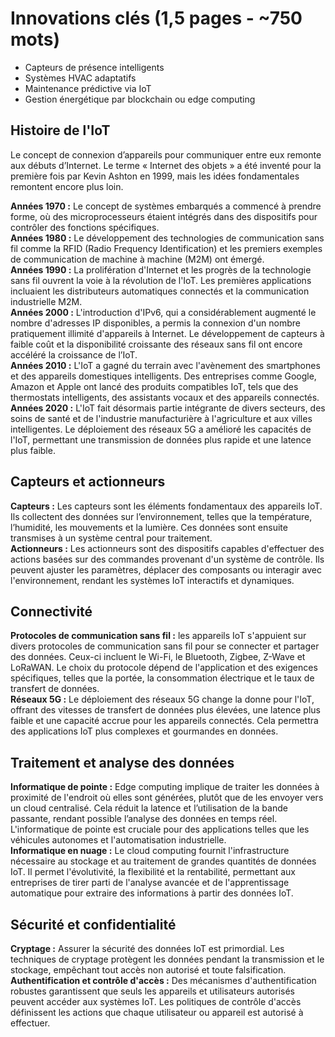 # Innovations clés (1,5 pages - ~750 mots)
- Capteurs de présence intelligents  
- Systèmes HVAC adaptatifs  
- Maintenance prédictive via IoT  
- Gestion énergétique par blockchain ou edge computing  

## Histoire de l'IoT
Le concept de connexion d’appareils pour communiquer entre eux remonte aux débuts d’Internet. Le terme « Internet des objets » a été inventé pour la première fois par Kevin Ashton en 1999, mais les idées fondamentales remontent encore plus loin.

**Années 1970 :** Le concept de systèmes embarqués a commencé à prendre forme, où des microprocesseurs étaient intégrés dans des dispositifs pour contrôler des fonctions spécifiques.  
**Années 1980 :** Le développement des technologies de communication sans fil comme la RFID (Radio Frequency Identification) et les premiers exemples de communication de machine à machine (M2M) ont émergé.  
**Années 1990 :** La prolifération d'Internet et les progrès de la technologie sans fil ouvrent la voie à la révolution de l'IoT. Les premières applications incluaient les distributeurs automatiques connectés et la communication industrielle M2M.  
**Années 2000 :** L'introduction d'IPv6, qui a considérablement augmenté le nombre d'adresses IP disponibles, a permis la connexion d'un nombre pratiquement illimité d'appareils à Internet. Le développement de capteurs à faible coût et la disponibilité croissante des réseaux sans fil ont encore accéléré la croissance de l’IoT.  
**Années 2010 :** L'IoT a gagné du terrain avec l'avènement des smartphones et des appareils domestiques intelligents. Des entreprises comme Google, Amazon et Apple ont lancé des produits compatibles IoT, tels que des thermostats intelligents, des assistants vocaux et des appareils connectés.  
**Années 2020 :** L'IoT fait désormais partie intégrante de divers secteurs, des soins de santé et de l'industrie manufacturière à l'agriculture et aux villes intelligentes. Le déploiement des réseaux 5G a amélioré les capacités de l'IoT, permettant une transmission de données plus rapide et une latence plus faible.  


## Capteurs et actionneurs

**Capteurs :** Les capteurs sont les éléments fondamentaux des appareils IoT. Ils collectent des données sur l’environnement, telles que la température, l’humidité, les mouvements et la lumière. Ces données sont ensuite transmises à un système central pour traitement.  
**Actionneurs :** Les actionneurs sont des dispositifs capables d'effectuer des actions basées sur des commandes provenant d'un système de contrôle. Ils peuvent ajuster les paramètres, déplacer des composants ou interagir avec l'environnement, rendant les systèmes IoT interactifs et dynamiques.  

## Connectivité

**Protocoles de communication sans fil :** les appareils IoT s'appuient sur divers protocoles de communication sans fil pour se connecter et partager des données. Ceux-ci incluent le Wi-Fi, le Bluetooth, Zigbee, Z-Wave et LoRaWAN. Le choix du protocole dépend de l'application et des exigences spécifiques, telles que la portée, la consommation électrique et le taux de transfert de données.  
**Réseaux 5G :** Le déploiement des réseaux 5G change la donne pour l'IoT, offrant des vitesses de transfert de données plus élevées, une latence plus faible et une capacité accrue pour les appareils connectés. Cela permettra des applications IoT plus complexes et gourmandes en données.  

## Traitement et analyse des données

**Informatique de pointe :** Edge computing implique de traiter les données à proximité de l'endroit où elles sont générées, plutôt que de les envoyer vers un cloud centralisé. Cela réduit la latence et l’utilisation de la bande passante, rendant possible l’analyse des données en temps réel. L'informatique de pointe est cruciale pour des applications telles que les véhicules autonomes et l'automatisation industrielle.  
**Informatique en nuage :** Le cloud computing fournit l'infrastructure nécessaire au stockage et au traitement de grandes quantités de données IoT. Il permet l'évolutivité, la flexibilité et la rentabilité, permettant aux entreprises de tirer parti de l'analyse avancée et de l'apprentissage automatique pour extraire des informations à partir des données IoT.  

## Sécurité et confidentialité

**Cryptage :** Assurer la sécurité des données IoT est primordial. Les techniques de cryptage protègent les données pendant la transmission et le stockage, empêchant tout accès non autorisé et toute falsification.  
**Authentification et contrôle d'accès :** Des mécanismes d'authentification robustes garantissent que seuls les appareils et utilisateurs autorisés peuvent accéder aux systèmes IoT. Les politiques de contrôle d'accès définissent les actions que chaque utilisateur ou appareil est autorisé à effectuer.  

